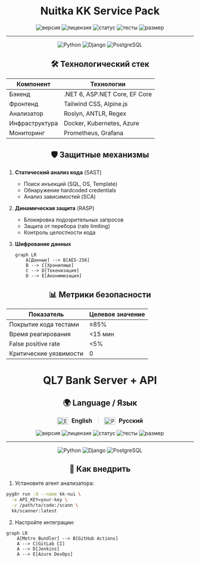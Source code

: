 <div align="center">

# Nuitka KK Service Pack

![версия](https://img.shields.io/badge/версия-1.5.4-blue)
![лицензия](https://img.shields.io/badge/лицензия-MIT-green)
![статус](https://img.shields.io/badge/статус-в%20разработке-yellow)
![тесты](https://img.shields.io/badge/тесты-85%25-success)
![размер](https://img.shields.io/badge/размер-240KB-informational)

---
![Python](https://img.shields.io/badge/CSharp-3.10+-blue?logo=python)
![Django](https://img.shields.io/badge/SQL-4.2-brightgreen?logo=django)
![PostgreSQL](https://img.shields.io/badge/SW-15-informational?logo=sql)
</div>
<div align="center">



## 🛠 Технологический стек

</div>

| Компонент       | Технологии                     |
|----------------|-------------------------------|
| Бэкенд         | .NET 6, ASP.NET Core, EF Core |
| Фронтенд       | Tailwind CSS, Alpine.js       |
| Анализатор     | Roslyn, ANTLR, Regex          |
| Инфраструктура | Docker, Kubernetes, Azure     |
| Мониторинг     | Prometheus, Grafana           |

<div align="center">

## 🛡 Защитные механизмы

</div>

1. **Статический анализ кода** (SAST)
   - Поиск инъекций (SQL, OS, Template)
   - Обнаружение hardcoded credentials
   - Анализ зависимостей (SCA)

2. **Динамическая защита** (RASP)
   - Блокировка подозрительных запросов
   - Защита от перебора (rate limiting)
   - Контроль целостности кода

3. **Шифрование данных**
   ```mermaid
   graph LR
       A[Данные] --> B[AES-256]
       B --> C[Хранилище]
       C --> D[Токенизация]
       D --> E[Анонимизация]
   ```
<div align="center">

## 📊 Метрики безопасности
</div>

| Показатель               | Целевое значение |
|-------------------------|-----------------|
| Покрытие кода тестами   | ≥85%            |
| Время реагирования      | <15 мин         |
| False positive rate     | <5%             |
| Критические уязвимости  | 0               |
<div align="center">

# QL7 Bank Server + API
<h2 align="center">🌍 Language / Язык</h2>  
<p align="center">  
  <a href="https://github.com/kiwinatra/QL7-Server/blob/main/_config/rd/README_EN.md" style="text-decoration: none;">  
    <img src="https://flagicons.lipis.dev/flags/4x3/gb.svg" alt="English" width="30" height="20" style="vertical-align: middle;">  
    <span style="font-size: 1.1em; margin-left: 5px; vertical-align: middle;"><strong>English</strong></span>  
  </a>  
  <span style="margin: 0 10px; color: #ccc;">|</span>  
  <a href="https://github.com/kiwinatra/QL7-Server/blob/main/README.md" style="text-decoration: none;">  
    <img src="https://flagicons.lipis.dev/flags/4x3/ru.svg" alt="Русский" width="30" height="20" style="vertical-align: middle;">  
    <span style="font-size: 1.1em; margin-left: 5px; vertical-align: middle;"><strong>Русский</strong></span>  
  </a>  
</p>  

![версия](https://img.shields.io/badge/версия-1.5.4-blue)
![лицензия](https://img.shields.io/badge/лицензия-MIT-green)
![статус](https://img.shields.io/badge/статус-в%20разработке-yellow)
![тесты](https://img.shields.io/badge/тесты-85%25-success)
![размер](https://img.shields.io/badge/размер-240KB-informational)

---
![Python](https://img.shields.io/badge/CSharp-3.10+-blue?logo=c#)
![Django](https://img.shields.io/badge/SQL-4.2-brightgreen?logo=sql)
![PostgreSQL](https://img.shields.io/badge/SW-15-informational?logo=swift)
</div>


<div align="center">

## 🚀 Как внедрить
</div>

1. Установите агент анализатора:
```bash
pyg8r run -d --name kk-nui \
  -e API_KEY=your-key \
  -v /path/to/code:/scann \
  kk/scanner:latest
```

2. Настройте интеграции:
```mermaid
graph LR
    A[Metro Bundler] --> B[GitHub Actions]
    A --> C[GitLab CI]
    A --> D[Jenkins]
    A --> E[Azure DevOps]
```




